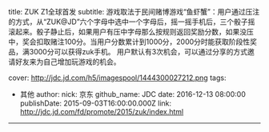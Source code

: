 title: ZUK Z1全球首发
subtitle: 游戏取法于民间赌博游戏“鱼虾蟹”：用户通过压注的方式，从“ZUK@JD”六个字母中选中一个字母后，摇一摇手机后，三个骰子摇滚起来。骰子静止后，如果用户有压中字母那么按规则返回奖励分数，如果没压中，奖会扣取赌注100分。当用户分数累计到1000分，2000分时能获取阶段性奖品，满3000分可以获得zuk手机。
用户默认有3次机会，可以通过分享的方式邀请好友来为自己增加玩游戏的机会。


cover: http://jdc.jd.com/h5/imagespool/1444300027212.png
tags:
  - 其他
author:
  nick: 京东
  github_name: JDC
date: 2016-12-13 08:00:00
publishDate: 2015-09-03T16:00:00.000Z
link: http://jdc.jd.com/fd/promote/2015/zuk/index.html

---